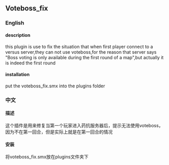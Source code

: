 ## Voteboss_fix
### English
#### description
this plugin is use to fix the situation that when first player connect to a versus server,they can not use voteboss,for the reason that server says "Boss voting is only available during the first round of a map",but actually it is indeed the first round  

#### installation
put the voteboss_fix.smx into the plugins folder  

### 中文
#### 描述
这个插件是用来修复当第一个玩家进入药抗服务器后，提示无法使用voteboss，因为不在第一回合，但是实际上就是在第一回合的情况  

#### 安装
将voteboss_fix.smx放在plugins文件夹下